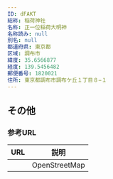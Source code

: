 ```yaml
---
ID: dFAKT
総称: 稲荷神社
名称: 正一位稲荷大明神
名称読み: null
別名: null
都道府県: 東京都
区域: 調布市
緯度: 35.6566877
経度: 139.5456482
郵便番号: 1820021
住所: 東京都調布市調布ケ丘１丁目８−１
---
```


## その他

### 参考URL

| URL | 説明          |
| --- | ------------- |
|     | OpenStreetMap |
